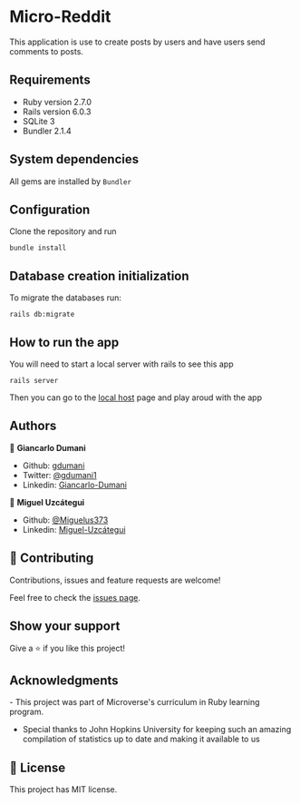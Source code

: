 # Micro-Reddit

This application is use to create posts by users and have users send comments to posts.

## Requirements

- Ruby version 2.7.0
- Rails version 6.0.3
- SQLite 3
- Bundler 2.1.4

## System dependencies

All gems are installed by `Bundler`

## Configuration

Clone the repository and run

`bundle install`

## Database creation initialization

To migrate the databases run:

`rails db:migrate`

## How to run the app

You will need to start a local server with rails to see this app

`rails server`

Then you can go to the [local host](http://localhost:3000/users/new) page and play aroud with the app

## Authors

👤 **Giancarlo Dumani**

- Github: [gdumani](https://github.com/gdumani)
- Twitter: [@gdumani1](https://twitter.com/gdumani1)
- Linkedin: [Giancarlo-Dumani](https://www.linkedin.com/in/giancarlo-dumani-a7364a1a1/?originalSubdomain=cr)

👤 **Miguel Uzcátegui**

- Github: [@Miguelus373](https://github.com/Miguelus373)
- Linkedin: [Miguel-Uzcátegui](https://www.linkedin.com/in/miguelus/)

## 🤝 Contributing

Contributions, issues and feature requests are welcome!

Feel free to check the [issues page](issues/).

## Show your support

Give a ⭐️ if you like this project!

## Acknowledgments

​- This project was part of Microverse's curriculum in Ruby learning program.

- Special thanks to John Hopkins University for keeping such an amazing compilation of statistics up to date and making it available to us

## 📝 License

​This project has MIT license.
